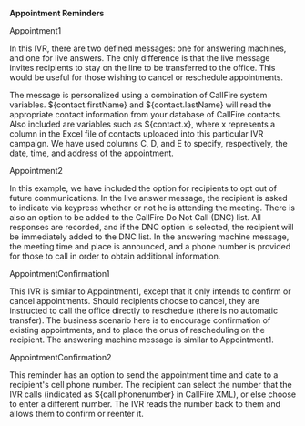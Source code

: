 <strong>Appointment Reminders</strong>


Appointment1

In this IVR, there are two defined messages: one for answering machines, and one for live answers. The only difference is that the live message invites recipients to stay on the line to be transferred to the office. This would be useful for those wishing to cancel or reschedule appointments.

The message is personalized using a combination of CallFire system variables. ${contact.firstName} and ${contact.lastName} will read the appropriate contact information from your database of CallFire contacts. Also included are variables such as ${contact.x}, where x represents a column in the Excel file of contacts uploaded into this particular IVR campaign. We have used columns C, D, and E to specify, respectively, the date, time, and address of the appointment.

Appointment2

In this example, we have included the option for recipients to opt out of future communications. In the live answer message, the recipient is asked to indicate via keypress whether or not he is attending the meeting. There is also an option to be added to the CallFire Do Not Call (DNC) list. All responses are recorded, and if the DNC option is selected, the recipient will be immediately added to the DNC list. In the answering machine message, the meeting time and place is announced, and a phone number is provided for those to call in order to obtain additional information.

AppointmentConfirmation1

This IVR is similar to Appointment1, except that it only intends to confirm or cancel appointments. Should recipients choose to cancel, they are instructed to call the office directly to reschedule (there is no automatic transfer). The business scenario here is to encourage confirmation of existing appointments, and to place the onus of rescheduling on the recipient. The answering machine message is similar to Appointment1.

AppointmentConfirmation2

This reminder has an option to send the appointment time and date to a recipient's cell phone number. The recipient can select the number that the IVR calls (indicated as ${call.phonenumber} in CallFire XML), or else choose to enter a different number. The IVR reads the number back to them and allows them to confirm or reenter it.
